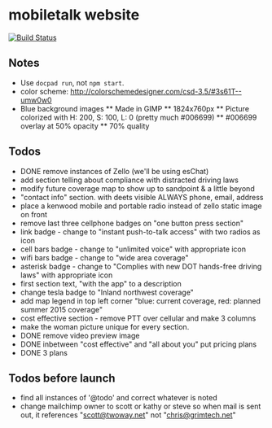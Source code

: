mobiletalk website
==============

[![Build Status](https://travis-ci.org/insanity54/mtw.svg?branch=master)](https://travis-ci.org/insanity54/mtw)

Notes
---

* Use `docpad run`, not `npm start`.
* color scheme: http://colorschemedesigner.com/csd-3.5/#3s61T--umw0w0
* Blue background images
** Made in GIMP
** 1824x760px
** Picture colorized with H: 200, S: 100, L: 0  (pretty much #006699)
** #006699 overlay at 50% opacity
** 70% quality

Todos
---

* DONE remove instances of Zello (we'll be using esChat)
* add section telling about compliance with distracted driving laws
* modify future coverage map to show up to sandpoint & a little beyond
* "contact info" section. with deets visible ALWAYS phone, email, address
* place a kenwood mobile and portable radio instead of zello static image on front
* remove last three cellphone badges on "one button press section"
* link badge - change to "instant push-to-talk access" with two radios as icon
* cell bars badge - change to "unlimited voice" with appropriate icon
* wifi bars badge - change to "wide area coverage"
* asterisk badge - change to "Complies with new DOT hands-free driving laws" with appropriate icon
* first section text, "with the app" to a description 
* change tesla badge to "Inland northwest coverage"
* add map legend in top left corner "blue: current coverage, red: planned summer 2015 coverage"
* cost effective section - remove PTT over cellular and make 3 columns
* make the woman picture unique for every section.
* DONE remove video preview image
* DONE inbetween "cost effective" and "all about you" put pricing plans
* DONE 3 plans


Todos before launch
---

* find all instances of '@todo' and correct whatever is noted
* change mailchimp owner to scott or kathy or steve so when mail is sent out, it references "scott@twoway.net" not "chris@grimtech.net"